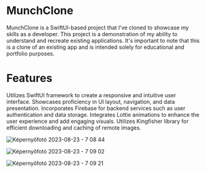 # MunchClone

MunchClone is a SwiftUI-based project that I've cloned to showcase my skills as a developer. This project is a demonstration of my ability to understand and recreate existing applications. It's important to note that this is a clone of an existing app and is intended solely for educational and portfolio purposes.

# Features
Utilizes SwiftUI framework to create a responsive and intuitive user interface.
Showcases proficiency in UI layout, navigation, and data presentation.
Incorporates Firebase for backend services such as user authentication and data storage.
Integrates Lottie animations to enhance the user experience and add engaging visuals.
Utilizes Kingfisher library for efficient downloading and caching of remote images.

![Képernyőfotó 2023-08-23 - 7 08 44](https://github.com/kyletaylor94/MunchClone/assets/113541369/d4338eaa-6692-42cf-ab3d-0fd74dddd20f)

![Képernyőfotó 2023-08-23 - 7 09 02](https://github.com/kyletaylor94/MunchClone/assets/113541369/4477f038-ad76-4a57-8bc9-ff9d4f0a162a)

![Képernyőfotó 2023-08-23 - 7 09 21](https://github.com/kyletaylor94/MunchClone/assets/113541369/0ec65d98-1e30-4b4e-bf42-847576bf3d0f)
